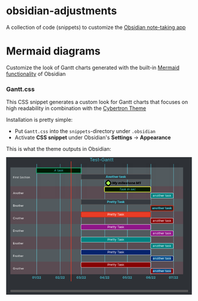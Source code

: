 # obsidian-adjustments
A collection of code (snippets) to customize the [Obsidian note-taking app](https://obsidian.md/)

# Mermaid diagrams
Customize the look of Gantt charts generated with the built-in [Mermaid functionality](https://mermaid-js.github.io/mermaid/#/gantt) of Obsidian

### Gantt.css
This CSS snippet generates a custom look for Gantt charts that focuses on high readability in combination with the [Cybertron Theme](https://github.com/nickmilo/Cybertron)

Installation is pretty simple:

- Put `Gantt.css` into the `snippets`-directory under `.obsidian` 
- Activate **CSS snippet** under Obsidian's **Settings** -> **Appearance**

This is what the theme outputs in Obsidian:

![alt text](https://github.com/P9k/obsidian-adjustments/blob/main/Gantt-Example.png?raw=true)
